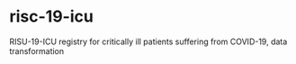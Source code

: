 # risc-19-icu
RISU-19-ICU registry for critically ill patients suffering from COVID-19, data transformation
